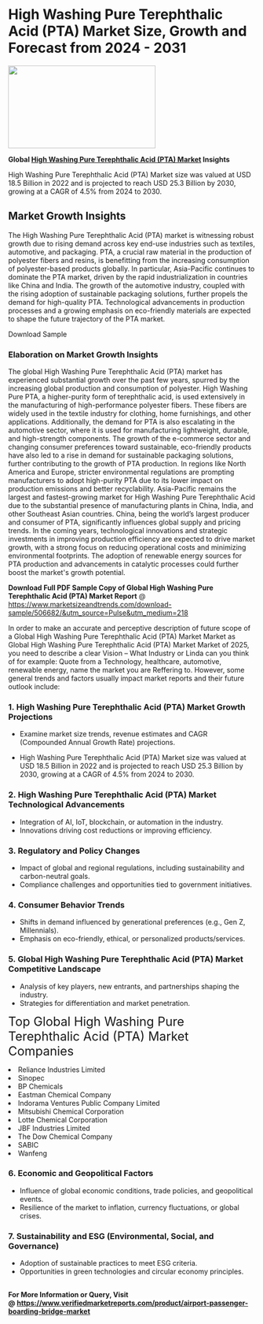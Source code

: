 <H1>High Washing Pure Terephthalic Acid (PTA) Market Size, Growth and Forecast from 2024 - 2031</H1><img class="aligncenter size-medium wp-image-584254" src="https://thirdeyenews.in/wp-content/uploads/2024/09/Global-Market-Research-300x168.jpeg" alt="" width="300" height="168" /><p><strong>Global&nbsp;<a href="https://www.marketsizeandtrends.com/download-sample/506682/&amp;utm_source=Pulse&amp;utm_medium=218">High Washing Pure Terephthalic Acid (PTA) Market</a> Insights</strong></p><p>High Washing Pure Terephthalic Acid (PTA) Market size was valued at USD 18.5 Billion in 2022 and is projected to reach USD 25.3 Billion by 2030, growing at a CAGR of 4.5% from 2024 to 2030.</p><p><h2>Market Growth Insights</h2> The High Washing Pure Terephthalic Acid (PTA) market is witnessing robust growth due to rising demand across key end-use industries such as textiles, automotive, and packaging. PTA, a crucial raw material in the production of polyester fibers and resins, is benefitting from the increasing consumption of polyester-based products globally. In particular, Asia-Pacific continues to dominate the PTA market, driven by the rapid industrialization in countries like China and India. The growth of the automotive industry, coupled with the rising adoption of sustainable packaging solutions, further propels the demand for high-quality PTA. Technological advancements in production processes and a growing emphasis on eco-friendly materials are expected to shape the future trajectory of the PTA market. <p>Download Sample</p> <h3>Elaboration on Market Growth Insights</h3> The global High Washing Pure Terephthalic Acid (PTA) market has experienced substantial growth over the past few years, spurred by the increasing global production and consumption of polyester. High Washing Pure PTA, a higher-purity form of terephthalic acid, is used extensively in the manufacturing of high-performance polyester fibers. These fibers are widely used in the textile industry for clothing, home furnishings, and other applications. Additionally, the demand for PTA is also escalating in the automotive sector, where it is used for manufacturing lightweight, durable, and high-strength components. The growth of the e-commerce sector and changing consumer preferences toward sustainable, eco-friendly products have also led to a rise in demand for sustainable packaging solutions, further contributing to the growth of PTA production. In regions like North America and Europe, stricter environmental regulations are prompting manufacturers to adopt high-purity PTA due to its lower impact on production emissions and better recyclability. Asia-Pacific remains the largest and fastest-growing market for High Washing Pure Terephthalic Acid due to the substantial presence of manufacturing plants in China, India, and other Southeast Asian countries. China, being the world’s largest producer and consumer of PTA, significantly influences global supply and pricing trends. In the coming years, technological innovations and strategic investments in improving production efficiency are expected to drive market growth, with a strong focus on reducing operational costs and minimizing environmental footprints. The adoption of renewable energy sources for PTA production and advancements in catalytic processes could further boost the market's growth potential. <p></p><p><span class=""><strong>Download Full PDF Sample Copy of Global High Washing Pure Terephthalic Acid (PTA) Market Report</strong> @ <a href="https://www.marketsizeandtrends.com/download-sample/506682/&amp;utm_source=Pulse&amp;utm_medium=218" target="_blank">https://www.marketsizeandtrends.com/download-sample/506682/&amp;utm_source=Pulse&amp;utm_medium=218</a></span></p><p>In order to make an accurate and perceptive description of future scope of a Global&nbsp;High Washing Pure Terephthalic Acid (PTA) Market Market as Global&nbsp;High Washing Pure Terephthalic Acid (PTA) Market Market of 2025, you need to describe a clear Vision &ndash; What Industry or Linda can you think of for example: Quote from a Technology, healthcare, automotive, renewable energy, name the market you are Reffering to. However, some general trends and factors usually impact market reports and their future outlook include:</p><h3>1.&nbsp;<strong>High Washing Pure Terephthalic Acid (PTA) Market Growth Projections</strong></h3><ul><li>Examine market size trends, revenue estimates and CAGR (Compounded Annual Growth Rate) projections.</li><li><p>High Washing Pure Terephthalic Acid (PTA) Market size was valued at USD 18.5 Billion in 2022 and is projected to reach USD 25.3 Billion by 2030, growing at a CAGR of 4.5% from 2024 to 2030.</p></li></ul><h3>2.&nbsp;<strong>High Washing Pure Terephthalic Acid (PTA) Market Technological Advancements</strong></h3><ul><li>Integration of AI, IoT, blockchain, or automation in the industry.</li><li>Innovations driving cost reductions or improving efficiency.</li></ul><h3>3.&nbsp;<strong>Regulatory and Policy Changes</strong></h3><ul><li>Impact of global and regional regulations, including sustainability and carbon-neutral goals.</li><li>Compliance challenges and opportunities tied to government initiatives.</li></ul><h3>4.&nbsp;<strong>Consumer Behavior Trends</strong></h3><ul><li>Shifts in demand influenced by generational preferences (e.g., Gen Z, Millennials).</li><li>Emphasis on eco-friendly, ethical, or personalized products/services.</li></ul><h3>5.&nbsp;<strong>Global High Washing Pure Terephthalic Acid (PTA) Market Competitive Landscape</strong></h3><ul><li>Analysis of key players, new entrants, and partnerships shaping the industry.</li><li>Strategies for differentiation and market penetration.</li></ul><p data-pm-slice="1 1 []"><span style="color: inherit; font-family: inherit; font-size: 25px;">Top Global High Washing Pure Terephthalic Acid (PTA) Market Companies</span></p><div class="" data-test-id=""><p><li>Reliance Industries Limited</li><li> Sinopec</li><li> BP Chemicals</li><li> Eastman Chemical Company</li><li> Indorama Ventures Public Company Limited</li><li> Mitsubishi Chemical Corporation</li><li> Lotte Chemical Corporation</li><li> JBF Industries Limited</li><li> The Dow Chemical Company</li><li> SABIC</li><li> Wanfeng</li></p></div><h3>6.&nbsp;<strong>Economic and Geopolitical Factors</strong></h3><ul><li>Influence of global economic conditions, trade policies, and geopolitical events.</li><li>Resilience of the market to inflation, currency fluctuations, or global crises.</li></ul><h3>7.&nbsp;<strong>Sustainability and ESG (Environmental, Social, and Governance)</strong></h3><ul><li>Adoption of sustainable practices to meet ESG criteria.</li><li>Opportunities in green technologies and circular economy principles.</li></ul><h2><strong style="font-size: 14px;">For More Information or Query, Visit @&nbsp;</strong><a style="background-color: #ffffff; font-size: 14px;" href="https://www.marketsizeandtrends.com/report/high-washing-pure-terephthalic-acid-pta-market/" target="_blank">https://www.verifiedmarketreports.com/product/airport-passenger-boarding-bridge-market</a></h2>
